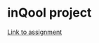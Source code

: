 # inQool project
[Link to assignment](https://docs.google.com/document/d/1rlXrL5cp-pFQHEQFvoeo2GDWpOMIOEuGp_CWN9z2-UQ/edit)
